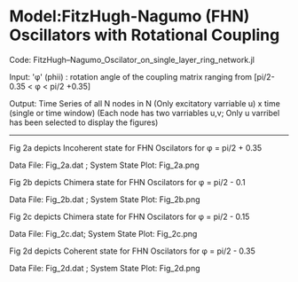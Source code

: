 # Model:FitzHugh-Nagumo (FHN) Oscillators with Rotational Coupling 

Code: FitzHugh–Nagumo_Oscilator_on_single_layer_ring_network.jl

Input:   'φ' (phii)  : rotation angle of the coupling matrix ranging from [pi/2-0.35 < φ < pi/2 +0.35]

Output: Time Series of all N nodes in N (Only excitatory varriable u) x time (single or time window)
(Each node has two varriables u,v; Only u varribel has been selected to display the figures)

-----------------------------------------------------------------------------------------

Fig 2a depicts Incoherent state for FHN Oscilators for φ = pi/2 + 0.35 

Data File: Fig_2a.dat ; System State Plot: Fig_2a.png

Fig 2b depicts Chimera state for FHN Oscilators for φ = pi/2 - 0.1

Data File: Fig_2b.dat ; System State Plot: Fig_2b.png

Fig 2c depicts Chimera state for FHN Oscilators for φ = pi/2 - 0.15 

Data File: Fig_2c.dat; System State Plot: Fig_2c.png

Fig 2d depicts Coherent state for FHN Oscilators for φ = pi/2 - 0.35 

Data File: Fig_2d.dat ; System State Plot: Fig_2d.png
